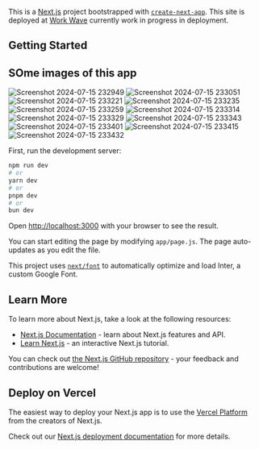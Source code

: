 This is a [Next.js](https://nextjs.org/) project bootstrapped with [`create-next-app`](https://github.com/vercel/next.js/tree/canary/packages/create-next-app).
This site is deployed at [Work Wave](https://workwave-job-application-jan1d14bs.vercel.app/)   currently work in progress in deployment.
  
## Getting Started
## SOme images of this app

![Screenshot 2024-07-15 232949](https://github.com/user-attachments/assets/e52bccd8-5cc4-4bc3-aaf3-32f0cfc1c597)
![Screenshot 2024-07-15 233051](https://github.com/user-attachments/assets/a2e3f8e5-2e7c-4bac-8024-40407de5525d)
![Screenshot 2024-07-15 233221](https://github.com/user-attachments/assets/b40fee5c-9576-4c74-9bb3-5306241dd49f)
![Screenshot 2024-07-15 233235](https://github.com/user-attachments/assets/c219cb6e-06ca-4b09-a657-15c57daedd41)
![Screenshot 2024-07-15 233259](https://github.com/user-attachments/assets/cb796445-bb5c-48a9-927d-3f0a2f5aa53c)
![Screenshot 2024-07-15 233314](https://github.com/user-attachments/assets/4dec16cd-3262-4f81-a72c-3b12dcfb2a28)
![Screenshot 2024-07-15 233329](https://github.com/user-attachments/assets/52458866-5bb2-4c95-a548-91c2f17f152d)
![Screenshot 2024-07-15 233343](https://github.com/user-attachments/assets/f5968493-a0ba-43b7-b3a9-6a835cd32498)
![Screenshot 2024-07-15 233401](https://github.com/user-attachments/assets/85a25730-c939-4a56-ba06-2b8ab2d79e97)
![Screenshot 2024-07-15 233415](https://github.com/user-attachments/assets/48ece23e-3dd0-4dfc-9bba-b55ebd8a29f7)
![Screenshot 2024-07-15 233432](https://github.com/user-attachments/assets/aec1996c-93ad-4221-b629-56beac2cbee4)

First, run the development server:

```bash
npm run dev
# or
yarn dev
# or
pnpm dev
# or
bun dev
```

Open [http://localhost:3000](http://localhost:3000) with your browser to see the result.

You can start editing the page by modifying `app/page.js`. The page auto-updates as you edit the file.

This project uses [`next/font`](https://nextjs.org/docs/basic-features/font-optimization) to automatically optimize and load Inter, a custom Google Font.

## Learn More

To learn more about Next.js, take a look at the following resources:

- [Next.js Documentation](https://nextjs.org/docs) - learn about Next.js features and API.
- [Learn Next.js](https://nextjs.org/learn) - an interactive Next.js tutorial.

You can check out [the Next.js GitHub repository](https://github.com/vercel/next.js/) - your feedback and contributions are welcome!

## Deploy on Vercel

The easiest way to deploy your Next.js app is to use the [Vercel Platform](https://vercel.com/new?utm_medium=default-template&filter=next.js&utm_source=create-next-app&utm_campaign=create-next-app-readme) from the creators of Next.js.

Check out our [Next.js deployment documentation](https://nextjs.org/docs/deployment) for more details.
